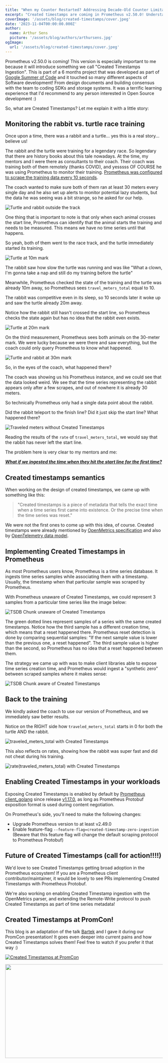 ```yaml
---
title: "When my Counter Restarted? Addressing Decade-Old Counter Limitation!"
excerpt: "Created timestamps are coming in Prometheus v2.50.0! Understand what are created timestamps, what problems it is fixing and how you can enable them in your application!"
coverImage: '/assets/blog/created-timestamps/cover.jpeg'
date: '2023-11-04T00:00:00.000Z'
author:
  name: Arthur Sens
  picture: '/assets/blog/authors/arthursens.jpg'
ogImage:
  url: '/assets/blog/created-timestamps/cover.jpeg'
---
```


Prometheus v2.50.0 is coming! This version is especially important to me because it will introduce something we call "Created Timestamps Ingestion". This is part of a 6 months project that was developed as part of [Google Summer of Code](https://summerofcode.withgoogle.com/) and it touched so many different aspects of Software development! From design documents and building consensus with the team to coding SDKs and storage systems. It was a terrific learning experience that I'd recommend to any person interested in Open Source development :)

So, what are Created Timestamps? Let me explain it with a little story:

## Monitoring the rabbit vs. turtle race training

Once upon a time, there was a rabbit and a turtle... yes this is a real story... believe us!

The rabbit and the turtle were training for a legendary race. So legendary that there are history books about this tale nowadays. At the time, my mentors and I were there as consultants to their coach. Their coach was training both of them remotely (thanks COVID), and yesssss OF COURSE he was using Prometheus to monitor their training. <u>Prometheus was configured to scrape the training data every 10 seconds</u>. 

The coach wanted to make sure both of them ran at least 30 meters every single day and he also set up alerts to monitor potential lazy students, but the data he was seeing was a bit strange, so he asked for our help.

![Turtle and rabbit outside the track](/assets/blog/created-timestamps/turtle-rabbit-outside-track.png)

One thing that is important to note is that only when each animal crosses the start line, Prometheus can identify that the animal starts the training and needs to be measured. This means we have no time series until that happens.

So yeah, both of them went to the race track, and the turtle immediately started its training. 

![Turtle at 10m mark](/assets/blog/created-timestamps/turtle-at-10m.png)

The rabbit saw how slow the turtle was running and was like "What a clown, I'm gonna take a nap and still do my training before the turtle"

Meanwhile, Prometheus checked the state of the training and the turtle was already 10m away, so Prometheus sees `travel_meters_total` equal to 10. 

The rabbit was competitive even in its sleep, so 10 seconds later it woke up and saw the turtle already 20m away.

Notice how the rabbit still hasn't crossed the start line, so Prometheus checks the state again but has no idea that the rabbit even exists.

![Turtle at 20m mark](/assets/blog/created-timestamps/turtle-at-20m.png)

On the third measurement, Prometheus sees both animals on the 30-meter mark. We were lucky because we were there and saw everything, but the coach could only query Prometheus to know what happened.

![Turtle and rabbit at 30m mark](/assets/blog/created-timestamps/turtle-and-rabbit-at-30m.png)

So, in the eyes of the coach, what happened there?

The coach was showing us his Prometheus instance, and we could see that the data looked weird. We see that the time series representing the rabbit appears only after a few scrapes, and out of nowhere it is already 30 meters.

So technically Prometheus only had a single data point about the rabbit.

Did the rabbit teleport to the finish line? Did it just skip the start line? What happened there?

![Traveled meters without Created Timestamps](/assets/blog/created-timestamps/traveled-meters-without-created-timestamps.png)

Reading the results of the `rate` of `travel_meters_total`, we would say that the rabbit has never left the start line.

The problem here is very clear to my mentors and me:

<u>***What if we ingested the time when they hit the start line for the first time?***</u>

## Created timestamps semantics

When working on the design of created timestamps, we came up with something like this:

> "Created timestamps is a piece of metadata that tells the exact time when a time series first came into existence. Or the precise time when the time series was reset."

We were not the first ones to come up with this idea, of course. Created timestamps were already mentioned by [OpenMetrics specification](https://github.com/OpenObservability/OpenMetrics/blob/main/specification/OpenMetrics.md#:~:text=A%20MetricPoint%20in%20a%20Metric%20with%20the%20type%20Counter%20SHOULD%20have%20a%20Timestamp%20value%20called%20Created.%20This%20can%20help%20ingestors%20discern%20between%20new%20metrics%20and%20long%2Drunning%20ones%20it%20did%20not%20see%20before.) and also by [OpenTelemetry data model](https://opentelemetry.io/docs/specs/otel/metrics/data-model/#:~:text=Every%20OTLP%20metric,in%20the%20stream.).

## Implementing Created Timestamps in Prometheus

As most Prometheus users know, Prometheus is a time series database. It ingests time series samples while associating them with a timestamp. Usually, the timestamp when that particular sample was scraped by Prometheus.

With Prometheus unaware of Created Timestamps, we could represent 3 samples from a particular time series like the image below:

![TSDB Chunk unaware of Created Timestamps](/assets/blog/created-timestamps/chunk-without-created-timestamps.png)

The green dotted lines represent samples of a series with the same created timestamps. Notice how the third sample has a different creation time, which means that a reset happened there. Prometheus reset detection is done by comparing sequential samples: "If the next sample value is lower than the previous one, a reset happened". The third sample value is higher than the second, so Prometheus has no idea that a reset happened between them.

The strategy we came up with was to make client libraries able to expose time series creation time, and Prometheus would ingest a "synthetic zero" between scraped samples where it makes sense:

![TSDB Chunk aware of Created Timestamps](/assets/blog/created-timestamps/chunk-with-created-timestamps.png)

## Back to the training

We kindly asked the coach to use our version of Prometheus, and we immediately saw better results.

Notice on the RIGHT side how `traveled_meters_total` starts in 0 for both the turtle AND the rabbit.

![traveled_meters_total with Created Timestamps](/assets/blog/created-timestamps/traveled-meters-with-created-timestamps.png)

This also reflects on rates, showing how the rabbit was super fast and did not cheat during his training.

![rate(traveled_meters_total) with Created Timestamps](/assets/blog/created-timestamps/rate-traveled-meters-with-created-timestamps.png)

## Enabling Created Timestamps in your workloads

Exposing Created Timestamps is enabled by default by [Prometheus client_golang](https://github.com/prometheus/client_golang) since release [v1.17.0](https://github.com/prometheus/client_golang/releases/tag/v1.17.0), as long as Prometheus Protobuf exposition format is used during content negotiation.

On Prometheus's side, you'll need to make the following changes:
* Upgrade Prometheus version to at least v2.49.0
* Enable feature-flag `--feature-flag=created-timestamp-zero-ingestion` (Beware that this feature flag will change the default scraping protocol to Prometheus Protobuf)

## Future of Created Timestamps (call for action!!!!)

We'd love to see Created Timestamps getting broad adoption in the Prometheus ecosystem! If you are a Prometheus client contributor/maintainer, it would be lovely to see PRs implementing Created Timestamps with Prometheus Protobuf.

We're also working on enabling Created Timestamp ingestion with the OpenMetrics parser, and extending the Remote-Write protocol to push Created Timestamps as part of time series metadata!

## Created Timestamps at PromCon!

This blog is an adaptation of the talk [Bartek](https://www.bwplotka.dev/) and I gave it during our PromCon presentation! It goes even deeper into current pains and how Created Timestamps solves them! Feel free to watch if you prefer it that way :)

[![Created Timestamps at PromCon](https://img.youtube.com/vi/nWf0BfQ5EEA/hqdefault.jpg)](https://youtu.be/nWf0BfQ5EEA)

[<img src="https://img.youtube.com/vi/nWf0BfQ5EEA/hqdefault.jpg" width="600" height="300"
/>](https://www.youtube.com/embed/nWf0BfQ5EEA?si=qJxk23qKgAvOKiez)